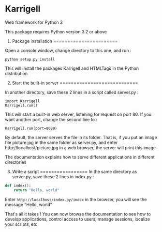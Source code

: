 # Karrigell
Web framework for Python 3

This package requires Python version 3.2 or above

1. Package installation
=======================

Open a console window, change directory to this one, and run : 

```
python setup.py install
```

This will install the packages Karrigell and HTMLTags in the Python 
distribution

2. Start the built-in server
============================

In another directory, save these 2 lines in a script called server.py :

```
import Karrigell
Karrigell.run()
```

This will start a built-in web server, listening for request on port 80. 
If you want another port, change the second line to :

```
Karrigell.run(port=8080)
```

By default, the server serves the file in its folder. That is, if you put
an image file picture.jpg in the same folder as server.py, and enter
http://localhost/picture.jpg in a web browser, the server will print this
image

The documentation explains how to serve different applications in different
directories

3. Write a script
=================
In the same directory as server.py, save these 2 lines in index.py :

```python
def index():
    return "Hello, world"
```

Enter `http://localhost/index.py/index` in the browser, you will see the
message "Hello, world"

That's all it takes ! You can now browse the documentation to see how to
develop applications, control access to users, manage sessions, localize
your scripts, etc
